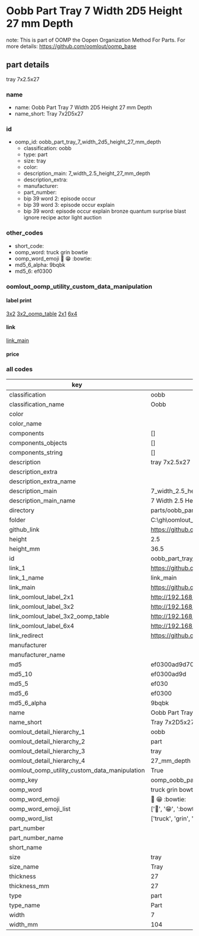 # Oobb Part Tray 7 Width 2D5 Height 27 mm Depth  

note: This is part of OOMP the Oopen Organization Method For Parts. For more details: https://github.com/oomlout/oomp_base

##  part details
  



tray 7x2.5x27



### name
* name: Oobb Part Tray 7 Width 2D5 Height 27 mm Depth
* name_short: Tray 7x2D5x27 
### id
* oomp_id: oobb_part_tray_7_width_2d5_height_27_mm_depth
  * classification: oobb
  * type: part
  * size: tray
  * color: 
  * description_main: 7_width_2.5_height_27_mm_depth
  * description_extra: 
  * manufacturer: 
  * part_number: 
  * bip 39 word 2: episode occur
  * bip 39 word 3: episode occur explain
  * bip 39 word: episode occur explain bronze quantum surprise blast ignore recipe actor light auction

### other_codes
* short_code: 
* oomp_word: truck grin bowtie
* oomp_word_emoji :truck: :grin: :bowtie:
* md5_6_alpha: 9bqbk
* md5_6: ef0300






### oomlout_oomp_utility_custom_data_manipulation
#### label print
[3x2](http://192.168.1.245:1112/?label=oomp%209bqbk)
[3x2_oomp_table](http://192.168.1.108:1112/?label=oomp%209bqbk)
[2x1](http://192.168.1.242:1112/?label=oomp%209bqbk)
[6x4](http://192.168.1.55:1112/?label=oomp%209bqbk)    

#### link

[link_main](https://github.com/oomlout/oomlout_oobb_version_4_generated_parts/tree/main/navigation_oomp/oobb/part/tray/7_width_2.5_height_27_mm_depth/part)                              

#### price







### all codes 
| key | value |  
| --- | --- |  
| classification | oobb |  
| classification_name | Oobb |  
| color |  |  
| color_name |  |  
| components | [] |  
| components_objects | [] |  
| components_string | [] |  
| description | tray 7x2.5x27 |  
| description_extra |  |  
| description_extra_name |  |  
| description_main | 7_width_2.5_height_27_mm_depth |  
| description_main_name | 7 Width 2.5 Height 27 mm Depth |  
| directory | parts/oobb_part_tray_7_width_2d5_height_27_mm_depth |  
| folder | C:\gh\oomlout_oobb_version_4_generated_parts\parts\oobb_part_tray_7_width_2d5_height_27_mm_depth |  
| github_link | https://github.com/oomlout/oomlout_oomp_part_src/tree/main/parts/oobb_part_tray_7_width_2d5_height_27_mm_depth |  
| height | 2.5 |  
| height_mm | 36.5 |  
| id | oobb_part_tray_7_width_2d5_height_27_mm_depth |  
| link_1 | https://github.com/oomlout/oomlout_oobb_version_4_generated_parts/tree/main/navigation_oomp/oobb/part/tray/7_width_2.5_height_27_mm_depth/part |  
| link_1_name | link_main |  
| link_main | https://github.com/oomlout/oomlout_oobb_version_4_generated_parts/tree/main/navigation_oomp/oobb/part/tray/7_width_2.5_height_27_mm_depth/part |  
| link_oomlout_label_2x1 | http://192.168.1.242:1112/?label=oomp%209bqbk |  
| link_oomlout_label_3x2 | http://192.168.1.245:1112/?label=oomp%209bqbk |  
| link_oomlout_label_3x2_oomp_table | http://192.168.1.108:1112/?label=oomp%209bqbk |  
| link_oomlout_label_6x4 | http://192.168.1.55:1112/?label=oomp%209bqbk |  
| link_redirect | https://github.com/oomlout/oomlout_oobb_version_4_generated_parts/tree/main/parts/oobb_tray_07_2d5_27 |  
| manufacturer |  |  
| manufacturer_name |  |  
| md5 | ef0300ad9d70c2ef69d7a1caa126325f |  
| md5_10 | ef0300ad9d |  
| md5_5 | ef030 |  
| md5_6 | ef0300 |  
| md5_6_alpha | 9bqbk |  
| name | Oobb Part Tray 7 Width 2D5 Height 27 mm Depth |  
| name_short | Tray 7x2D5x27  |  
| oomlout_detail_hierarchy_1 | oobb |  
| oomlout_detail_hierarchy_2 | part |  
| oomlout_detail_hierarchy_3 | tray |  
| oomlout_detail_hierarchy_4 | 27_mm_depth |  
| oomlout_oomp_utility_custom_data_manipulation | True |  
| oomp_key | oomp_oobb_part_tray_7_width_2d5_height_27_mm_depth |  
| oomp_word | truck grin bowtie |  
| oomp_word_emoji | :truck: :grin: :bowtie: |  
| oomp_word_emoji_list | [':truck:', ':grin:', ':bowtie:'] |  
| oomp_word_list | ['truck', 'grin', 'bowtie'] |  
| part_number |  |  
| part_number_name |  |  
| short_name |  |  
| size | tray |  
| size_name | Tray |  
| thickness | 27 |  
| thickness_mm | 27 |  
| type | part |  
| type_name | Part |  
| width | 7 |  
| width_mm | 104 |  
